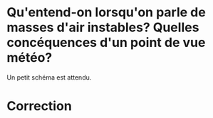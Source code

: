 # Qu'entend-on lorsqu'on parle de masses d'air instables? Quelles concéquences d'un point de vue météo?
Un petit schéma est attendu.

# Correction
